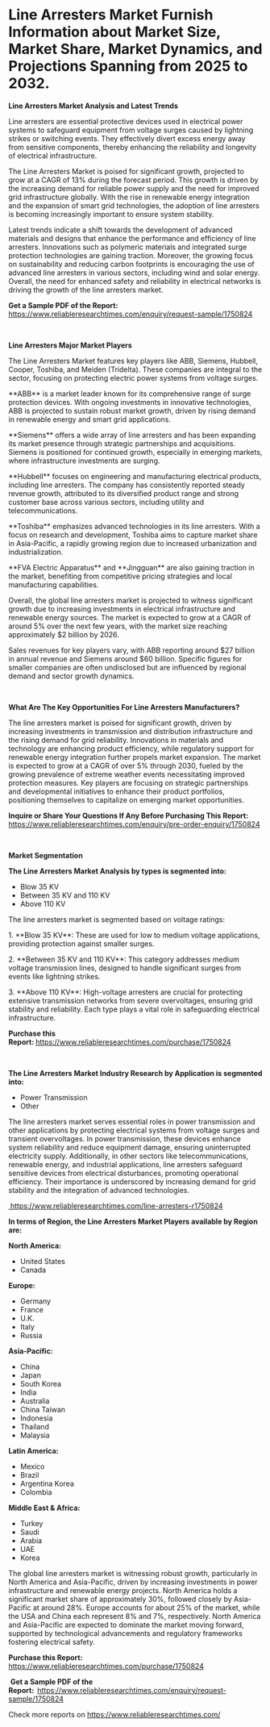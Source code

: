 <p><h1>Line Arresters Market Furnish Information about Market Size, Market Share, Market Dynamics, and Projections Spanning from 2025 to 2032.</h1></p><p><strong>Line Arresters Market Analysis and Latest Trends</strong></p>
<p><p>Line arresters are essential protective devices used in electrical power systems to safeguard equipment from voltage surges caused by lightning strikes or switching events. They effectively divert excess energy away from sensitive components, thereby enhancing the reliability and longevity of electrical infrastructure.</p><p>The Line Arresters Market is poised for significant growth, projected to grow at a CAGR of 13% during the forecast period. This growth is driven by the increasing demand for reliable power supply and the need for improved grid infrastructure globally. With the rise in renewable energy integration and the expansion of smart grid technologies, the adoption of line arresters is becoming increasingly important to ensure system stability.</p><p>Latest trends indicate a shift towards the development of advanced materials and designs that enhance the performance and efficiency of line arresters. Innovations such as polymeric materials and integrated surge protection technologies are gaining traction. Moreover, the growing focus on sustainability and reducing carbon footprints is encouraging the use of advanced line arresters in various sectors, including wind and solar energy. Overall, the need for enhanced safety and reliability in electrical networks is driving the growth of the line arresters market.</p></p>
<p><strong>Get a Sample PDF of the Report:&nbsp;</strong> <a href="https://www.reliableresearchtimes.com/enquiry/request-sample/1750824?utm_campaign=2387&utm_medium=2&utm_source=Github&utm_content=ia&utm_term=13022025&utm_id=line-arresters">https://www.reliableresearchtimes.com/enquiry/request-sample/1750824</a></p>
<p>&nbsp;</p>
<p><strong>Line Arresters Major Market Players</strong></p>
<p><p>The Line Arresters Market features key players like ABB, Siemens, Hubbell, Cooper, Toshiba, and Meiden (Tridelta). These companies are integral to the sector, focusing on protecting electric power systems from voltage surges.</p><p>**ABB** is a market leader known for its comprehensive range of surge protection devices. With ongoing investments in innovative technologies, ABB is projected to sustain robust market growth, driven by rising demand in renewable energy and smart grid applications.</p><p>**Siemens** offers a wide array of line arresters and has been expanding its market presence through strategic partnerships and acquisitions. Siemens is positioned for continued growth, especially in emerging markets, where infrastructure investments are surging.</p><p>**Hubbell** focuses on engineering and manufacturing electrical products, including line arresters. The company has consistently reported steady revenue growth, attributed to its diversified product range and strong customer base across various sectors, including utility and telecommunications.</p><p>**Toshiba** emphasizes advanced technologies in its line arresters. With a focus on research and development, Toshiba aims to capture market share in Asia-Pacific, a rapidly growing region due to increased urbanization and industrialization.</p><p>**FVA Electric Apparatus** and **Jingguan** are also gaining traction in the market, benefiting from competitive pricing strategies and local manufacturing capabilities.</p><p>Overall, the global line arresters market is projected to witness significant growth due to increasing investments in electrical infrastructure and renewable energy sources. The market is expected to grow at a CAGR of around 5% over the next few years, with the market size reaching approximately $2 billion by 2026.</p><p>Sales revenues for key players vary, with ABB reporting around $27 billion in annual revenue and Siemens around $60 billion. Specific figures for smaller companies are often undisclosed but are influenced by regional demand and sector growth dynamics.</p></p>
<p>&nbsp;</p>
<p><strong>What Are The Key Opportunities For Line Arresters Manufacturers?</strong></p>
<p><p>The line arresters market is poised for significant growth, driven by increasing investments in transmission and distribution infrastructure and the rising demand for grid reliability. Innovations in materials and technology are enhancing product efficiency, while regulatory support for renewable energy integration further propels market expansion. The market is expected to grow at a CAGR of over 5% through 2030, fueled by the growing prevalence of extreme weather events necessitating improved protection measures. Key players are focusing on strategic partnerships and developmental initiatives to enhance their product portfolios, positioning themselves to capitalize on emerging market opportunities.</p></p>
<p><strong>Inquire or Share Your Questions If Any Before Purchasing This Report:</strong> <a href="https://www.reliableresearchtimes.com/enquiry/pre-order-enquiry/1750824?utm_campaign=2387&utm_medium=2&utm_source=Github&utm_content=ia&utm_term=13022025&utm_id=line-arresters">https://www.reliableresearchtimes.com/enquiry/pre-order-enquiry/1750824</a></p>
<p>&nbsp;</p>
<p><strong>Market Segmentation</strong></p>
<p><strong>The Line Arresters Market Analysis by types is segmented into:</strong></p>
<p><ul><li>Blow 35 KV</li><li>Between 35 KV and 110 KV</li><li>Above 110 KV</li></ul></p>
<p><p>The line arresters market is segmented based on voltage ratings: </p><p>1. **Blow 35 KV**: These are used for low to medium voltage applications, providing protection against smaller surges. </p><p>2. **Between 35 KV and 110 KV**: This category addresses medium voltage transmission lines, designed to handle significant surges from events like lightning strikes. </p><p>3. **Above 110 KV**: High-voltage arresters are crucial for protecting extensive transmission networks from severe overvoltages, ensuring grid stability and reliability. Each type plays a vital role in safeguarding electrical infrastructure.</p></p>
<p><strong>Purchase this Report:&nbsp;</strong><a href="https://www.reliableresearchtimes.com/purchase/1750824?utm_campaign=2387&utm_medium=2&utm_source=Github&utm_content=ia&utm_term=13022025&utm_id=line-arresters">https://www.reliableresearchtimes.com/purchase/1750824</a></p>
<p>&nbsp;</p>
<p><strong>The Line Arresters Market Industry Research by Application is segmented into:</strong></p>
<p><ul><li>Power Transmission</li><li>Other</li></ul></p>
<p><p>The line arresters market serves essential roles in power transmission and other applications by protecting electrical systems from voltage surges and transient overvoltages. In power transmission, these devices enhance system reliability and reduce equipment damage, ensuring uninterrupted electricity supply. Additionally, in other sectors like telecommunications, renewable energy, and industrial applications, line arresters safeguard sensitive devices from electrical disturbances, promoting operational efficiency. Their importance is underscored by increasing demand for grid stability and the integration of advanced technologies.</p></p>
<p><a href="https://www.reliableresearchtimes.com/line-arresters-r1750824?utm_campaign=2387&utm_medium=2&utm_source=Github&utm_content=ia&utm_term=13022025&utm_id=line-arresters">&nbsp;https://www.reliableresearchtimes.com/line-arresters-r1750824</a></p>
<p><strong>In terms of Region, the Line Arresters Market Players available by Region are:</strong></p>
<p>
    <p> <strong> North America: </strong>
        <ul>
            <li>United States</li>
            <li>Canada</li>
        </ul>
        </p> 
    <p> <strong> Europe: </strong>
        <ul>
            <li>Germany</li>
            <li>France</li>
            <li>U.K.</li>
            <li>Italy</li>
            <li>Russia</li>
        </ul>
        </p> 
    <p> <strong> Asia-Pacific: </strong>
        <ul>
            <li>China</li>
            <li>Japan</li>
            <li>South Korea</li>
            <li>India</li>
            <li>Australia</li>
            <li>China Taiwan</li>
            <li>Indonesia</li>
            <li>Thailand</li>
            <li>Malaysia</li>
        </ul>
        </p> 
    <p> <strong> Latin America: </strong>
        <ul>
            <li>Mexico</li>
            <li>Brazil</li>
            <li>Argentina Korea</li>
            <li>Colombia</li>
        </ul>
        </p> 
    <p> <strong> Middle East & Africa: </strong>
        <ul>
            <li>Turkey</li>
            <li>Saudi</li>
            <li>Arabia</li>
            <li>UAE</li>
            <li>Korea</li>
        </ul>
    </p>
    </p>
<p><p>The global line arresters market is witnessing robust growth, particularly in North America and Asia-Pacific, driven by increasing investments in power infrastructure and renewable energy projects. North America holds a significant market share of approximately 30%, followed closely by Asia-Pacific at around 28%. Europe accounts for about 25% of the market, while the USA and China each represent 8% and 7%, respectively. North America and Asia-Pacific are expected to dominate the market moving forward, supported by technological advancements and regulatory frameworks fostering electrical safety.</p></p>
<p><strong>Purchase this Report: </strong><a href="https://www.reliableresearchtimes.com/purchase/1750824?utm_campaign=2387&utm_medium=2&utm_source=Github&utm_content=ia&utm_term=13022025&utm_id=line-arresters">https://www.reliableresearchtimes.com/purchase/1750824</a></p>
<p>&nbsp;<strong>Get a Sample PDF of the Report:&nbsp;&nbsp;</strong><a href="https://www.reliableresearchtimes.com/enquiry/request-sample/1750824?utm_campaign=2387&utm_medium=2&utm_source=Github&utm_content=ia&utm_term=13022025&utm_id=line-arresters">https://www.reliableresearchtimes.com/enquiry/request-sample/1750824</a></p>
<p><strong></strong></p>
<p>Check more reports on <a href="https://www.reliableresearchtimes.com/?utm_campaign=2387&utm_medium=2&utm_source=Github&utm_content=ia&utm_term=13022025&utm_id=line-arresters">https://www.reliableresearchtimes.com/</a></p>